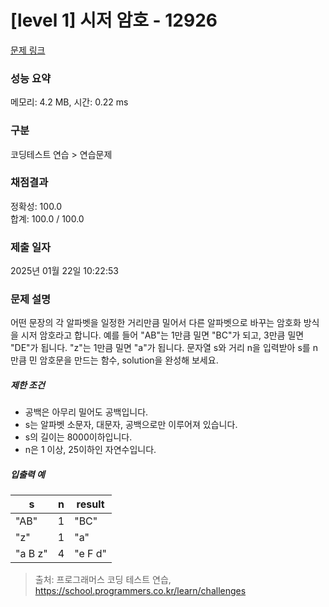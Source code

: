 # [level 1] 시저 암호 - 12926 

[문제 링크](https://school.programmers.co.kr/learn/courses/30/lessons/12926) 

### 성능 요약

메모리: 4.2 MB, 시간: 0.22 ms

### 구분

코딩테스트 연습 > 연습문제

### 채점결과

정확성: 100.0<br/>합계: 100.0 / 100.0

### 제출 일자

2025년 01월 22일 10:22:53

### 문제 설명

<p><br-span><br-bold><br-fixation fixation-strength="1">어</br-fixation><br-fixation fixation-strength="2">떤</br-fixation></br-bold> <br-bold><br-fixation fixation-strength="1">문</br-fixation><br-fixation fixation-strength="2">장</br-fixation><br-fixation fixation-strength="3">의</br-fixation></br-bold> <br-bold><br-fixation fixation-strength="1">각</br-fixation></br-bold> <br-bold><br-fixation fixation-strength="1">알</br-fixation><br-fixation fixation-strength="2">파</br-fixation><br-fixation fixation-strength="3">벳</br-fixation></br-bold><br-edge>을</br-edge> <br-bold><br-fixation fixation-strength="1">일</br-fixation><br-fixation fixation-strength="2">정</br-fixation><br-fixation fixation-strength="3">한</br-fixation></br-bold> <br-bold><br-fixation fixation-strength="1">거</br-fixation><br-fixation fixation-strength="2">리</br-fixation><br-fixation fixation-strength="3">만</br-fixation></br-bold><br-edge>큼</br-edge> <br-bold><br-fixation fixation-strength="1">밀</br-fixation><br-fixation fixation-strength="2">어</br-fixation><br-fixation fixation-strength="3">서</br-fixation></br-bold> <br-bold><br-fixation fixation-strength="1">다</br-fixation><br-fixation fixation-strength="2">른</br-fixation></br-bold> <br-bold><br-fixation fixation-strength="1">알</br-fixation><br-fixation fixation-strength="2">파</br-fixation><br-fixation fixation-strength="3">벳</br-fixation><br-fixation fixation-strength="4">으</br-fixation></br-bold><br-edge>로</br-edge> <br-bold><br-fixation fixation-strength="1">바</br-fixation><br-fixation fixation-strength="2">꾸</br-fixation><br-fixation fixation-strength="3">는</br-fixation></br-bold> <br-bold><br-fixation fixation-strength="1">암</br-fixation><br-fixation fixation-strength="2">호</br-fixation><br-fixation fixation-strength="3">화</br-fixation></br-bold> <br-bold><br-fixation fixation-strength="1">방</br-fixation><br-fixation fixation-strength="2">식</br-fixation><br-fixation fixation-strength="3">을</br-fixation></br-bold> <br-bold><br-fixation fixation-strength="1">시</br-fixation><br-fixation fixation-strength="2">저</br-fixation></br-bold> <br-bold><br-fixation fixation-strength="1">암</br-fixation><br-fixation fixation-strength="2">호</br-fixation><br-fixation fixation-strength="3">라</br-fixation></br-bold><br-edge>고</br-edge> <br-bold><br-fixation fixation-strength="1">합</br-fixation><br-fixation fixation-strength="2">니</br-fixation><br-fixation fixation-strength="3">다</br-fixation></br-bold>.  <br-bold><br-fixation fixation-strength="1">예</br-fixation><br-fixation fixation-strength="2">를</br-fixation></br-bold> <br-bold><br-fixation fixation-strength="1">들</br-fixation><br-fixation fixation-strength="2">어</br-fixation></br-bold> "<br-bold><br-fixation fixation-strength="1">A</br-fixation><br-fixation fixation-strength="2">B</br-fixation></br-bold>"<br-bold><br-fixation fixation-strength="1">는</br-fixation></br-bold> 1<br-bold><br-fixation fixation-strength="1">만</br-fixation><br-fixation fixation-strength="2">큼</br-fixation></br-bold> <br-bold><br-fixation fixation-strength="1">밀</br-fixation><br-fixation fixation-strength="2">면</br-fixation></br-bold> "<br-bold><br-fixation fixation-strength="1">B</br-fixation><br-fixation fixation-strength="2">C</br-fixation></br-bold>"<br-bold><br-fixation fixation-strength="1">가</br-fixation></br-bold> <br-bold><br-fixation fixation-strength="1">되</br-fixation><br-fixation fixation-strength="2">고</br-fixation></br-bold>, 3<br-bold><br-fixation fixation-strength="1">만</br-fixation><br-fixation fixation-strength="2">큼</br-fixation></br-bold> <br-bold><br-fixation fixation-strength="1">밀</br-fixation><br-fixation fixation-strength="2">면</br-fixation></br-bold> "<br-bold><br-fixation fixation-strength="1">D</br-fixation><br-fixation fixation-strength="2">E</br-fixation></br-bold>"<br-bold><br-fixation fixation-strength="1">가</br-fixation></br-bold> <br-bold><br-fixation fixation-strength="1">됩</br-fixation><br-fixation fixation-strength="2">니</br-fixation><br-fixation fixation-strength="3">다</br-fixation></br-bold>. "<br-bold><br-fixation fixation-strength="1">z</br-fixation></br-bold>"<br-bold><br-fixation fixation-strength="1">는</br-fixation></br-bold> 1<br-bold><br-fixation fixation-strength="1">만</br-fixation><br-fixation fixation-strength="2">큼</br-fixation></br-bold> <br-bold><br-fixation fixation-strength="1">밀</br-fixation><br-fixation fixation-strength="2">면</br-fixation></br-bold> "<br-bold><br-fixation fixation-strength="1">a</br-fixation></br-bold>"<br-bold><br-fixation fixation-strength="1">가</br-fixation></br-bold> <br-bold><br-fixation fixation-strength="1">됩</br-fixation><br-fixation fixation-strength="2">니</br-fixation><br-fixation fixation-strength="3">다</br-fixation></br-bold>. <br-bold><br-fixation fixation-strength="1">문</br-fixation><br-fixation fixation-strength="2">자</br-fixation><br-fixation fixation-strength="3">열</br-fixation></br-bold> <br-bold><br-fixation fixation-strength="1">s</br-fixation><br-fixation fixation-strength="2">와</br-fixation></br-bold> <br-bold><br-fixation fixation-strength="1">거</br-fixation><br-fixation fixation-strength="2">리</br-fixation></br-bold> <br-bold><br-fixation fixation-strength="1">n</br-fixation><br-fixation fixation-strength="2">을</br-fixation></br-bold> <br-bold><br-fixation fixation-strength="1">입</br-fixation><br-fixation fixation-strength="2">력</br-fixation><br-fixation fixation-strength="3">받</br-fixation></br-bold><br-edge>아</br-edge> <br-bold><br-fixation fixation-strength="1">s</br-fixation><br-fixation fixation-strength="2">를</br-fixation></br-bold> <br-bold><br-fixation fixation-strength="1">n</br-fixation><br-fixation fixation-strength="2">만</br-fixation><br-fixation fixation-strength="3">큼</br-fixation></br-bold> <br-bold><br-fixation fixation-strength="1">민</br-fixation></br-bold> <br-bold><br-fixation fixation-strength="1">암</br-fixation><br-fixation fixation-strength="2">호</br-fixation><br-fixation fixation-strength="3">문</br-fixation></br-bold><br-edge>을</br-edge> <br-bold><br-fixation fixation-strength="1">만</br-fixation><br-fixation fixation-strength="2">드</br-fixation><br-fixation fixation-strength="3">는</br-fixation></br-bold> <br-bold><br-fixation fixation-strength="1">함</br-fixation><br-fixation fixation-strength="2">수</br-fixation></br-bold>, <br-bold><br-fixation fixation-strength="1">so</br-fixation><br-fixation fixation-strength="2">lu</br-fixation><br-fixation fixation-strength="3">ti</br-fixation><br-fixation fixation-strength="4"></br-fixation></br-bold><br-edge>on을</br-edge> <br-bold><br-fixation fixation-strength="1">완</br-fixation><br-fixation fixation-strength="2">성</br-fixation><br-fixation fixation-strength="3">해</br-fixation></br-bold> <br-bold><br-fixation fixation-strength="1">보</br-fixation><br-fixation fixation-strength="2">세</br-fixation><br-fixation fixation-strength="3">요</br-fixation></br-bold>.</br-span></p>

<h5><br-span><br-bold><br-fixation fixation-strength="1">제</br-fixation><br-fixation fixation-strength="2">한</br-fixation></br-bold> <br-bold><br-fixation fixation-strength="1">조</br-fixation><br-fixation fixation-strength="2">건</br-fixation></br-bold></br-span></h5>

<ul>
<li><br-span><br-bold><br-fixation fixation-strength="1">공</br-fixation><br-fixation fixation-strength="2">백</br-fixation><br-fixation fixation-strength="3">은</br-fixation></br-bold> <br-bold><br-fixation fixation-strength="1">아</br-fixation><br-fixation fixation-strength="2">무</br-fixation><br-fixation fixation-strength="3">리</br-fixation></br-bold> <br-bold><br-fixation fixation-strength="1">밀</br-fixation><br-fixation fixation-strength="2">어</br-fixation><br-fixation fixation-strength="3">도</br-fixation></br-bold> <br-bold><br-fixation fixation-strength="1">공</br-fixation><br-fixation fixation-strength="2">백</br-fixation><br-fixation fixation-strength="3">입</br-fixation><br-fixation fixation-strength="4">니</br-fixation></br-bold><br-edge>다</br-edge>.</br-span></li>
<li><br-span><br-bold><br-fixation fixation-strength="1">s</br-fixation><br-fixation fixation-strength="2">는</br-fixation></br-bold> <br-bold><br-fixation fixation-strength="1">알</br-fixation><br-fixation fixation-strength="2">파</br-fixation><br-fixation fixation-strength="3">벳</br-fixation></br-bold> <br-bold><br-fixation fixation-strength="1">소</br-fixation><br-fixation fixation-strength="2">문</br-fixation><br-fixation fixation-strength="3">자</br-fixation></br-bold>, <br-bold><br-fixation fixation-strength="1">대</br-fixation><br-fixation fixation-strength="2">문</br-fixation><br-fixation fixation-strength="3">자</br-fixation></br-bold>, <br-bold><br-fixation fixation-strength="1">공</br-fixation><br-fixation fixation-strength="2">백</br-fixation><br-fixation fixation-strength="3">으</br-fixation><br-fixation fixation-strength="4">로</br-fixation></br-bold><br-edge>만</br-edge> <br-bold><br-fixation fixation-strength="1">이</br-fixation><br-fixation fixation-strength="2">루</br-fixation><br-fixation fixation-strength="3">어</br-fixation></br-bold><br-edge>져</br-edge> <br-bold><br-fixation fixation-strength="1">있</br-fixation><br-fixation fixation-strength="2">습</br-fixation><br-fixation fixation-strength="3">니</br-fixation></br-bold><br-edge>다</br-edge>.</br-span></li>
<li><br-span><br-bold><br-fixation fixation-strength="1">s</br-fixation><br-fixation fixation-strength="2">의</br-fixation></br-bold> <br-bold><br-fixation fixation-strength="1">길</br-fixation><br-fixation fixation-strength="2">이</br-fixation><br-fixation fixation-strength="3">는</br-fixation></br-bold> 8000<br-bold><br-fixation fixation-strength="1">이</br-fixation><br-fixation fixation-strength="2">하</br-fixation><br-fixation fixation-strength="3">입</br-fixation><br-fixation fixation-strength="4">니</br-fixation></br-bold><br-edge>다</br-edge>.</br-span></li>
<li><br-span><br-bold><br-fixation fixation-strength="1">n</br-fixation><br-fixation fixation-strength="2">은</br-fixation></br-bold> 1 <br-bold><br-fixation fixation-strength="1">이</br-fixation><br-fixation fixation-strength="2">상</br-fixation></br-bold>, 25<br-bold><br-fixation fixation-strength="1">이</br-fixation><br-fixation fixation-strength="2">하</br-fixation><br-fixation fixation-strength="3">인</br-fixation></br-bold> <br-bold><br-fixation fixation-strength="1">자</br-fixation><br-fixation fixation-strength="2">연</br-fixation><br-fixation fixation-strength="3">수</br-fixation><br-fixation fixation-strength="4">입</br-fixation></br-bold><br-edge>니다</br-edge>.</br-span></li>
</ul>

<h5><br-span><br-bold><br-fixation fixation-strength="1">입</br-fixation><br-fixation fixation-strength="2">출</br-fixation><br-fixation fixation-strength="3">력</br-fixation></br-bold> <br-bold><br-fixation fixation-strength="1">예</br-fixation></br-bold></br-span></h5>
<table class="table">
        <thead><tr>
<th><br-span><br-bold><br-fixation fixation-strength="1">s</br-fixation></br-bold></br-span></th>
<th><br-span><br-bold><br-fixation fixation-strength="1">n</br-fixation></br-bold></br-span></th>
<th><br-span><br-bold><br-fixation fixation-strength="1">r</br-fixation><br-fixation fixation-strength="2">e</br-fixation><br-fixation fixation-strength="3">s</br-fixation><br-fixation fixation-strength="4">u</br-fixation></br-bold><br-edge>lt</br-edge></br-span></th>
</tr>
</thead>
        <tbody><tr>
<td><br-span>"<br-bold><br-fixation fixation-strength="1">A</br-fixation><br-fixation fixation-strength="2">B</br-fixation></br-bold>"</br-span></td>
<td>1</td>
<td><br-span>"<br-bold><br-fixation fixation-strength="1">B</br-fixation><br-fixation fixation-strength="2">C</br-fixation></br-bold>"</br-span></td>
</tr>
<tr>
<td><br-span>"<br-bold><br-fixation fixation-strength="1">z</br-fixation></br-bold>"</br-span></td>
<td>1</td>
<td><br-span>"<br-bold><br-fixation fixation-strength="1">a</br-fixation></br-bold>"</br-span></td>
</tr>
<tr>
<td><br-span>"<br-bold><br-fixation fixation-strength="1">a</br-fixation></br-bold> <br-bold><br-fixation fixation-strength="1">B</br-fixation></br-bold> <br-bold><br-fixation fixation-strength="1">z</br-fixation></br-bold>"</br-span></td>
<td>4</td>
<td><br-span>"<br-bold><br-fixation fixation-strength="1">e</br-fixation></br-bold> <br-bold><br-fixation fixation-strength="1">F</br-fixation></br-bold> <br-bold><br-fixation fixation-strength="1">d</br-fixation></br-bold>"</br-span></td>
</tr>
</tbody>
      </table>

> 출처: 프로그래머스 코딩 테스트 연습, https://school.programmers.co.kr/learn/challenges